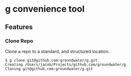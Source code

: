 # g convenience tool

## Features

### Clone Repo

Clone a repo to a standard, and structured location.

```
$ g clone git@github.com:groundwater/g.git
Creating /Users/jacob/Projects/github.com/groundwater/g
Cloning git@github.com:groundwater/g.git
```
